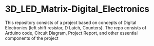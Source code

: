 # 3D_LED_Matrix-Digital_Electronics
This repository consists of a project based on concepts of Digital Electronics (left shift resistor, D Latch, Counters). The repo consists of Arduino code, Circuit Diagram, Project Report, and other essential components of the project 
